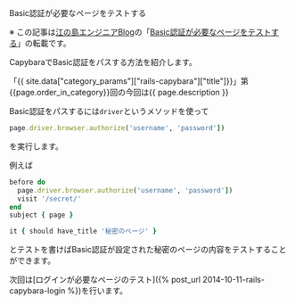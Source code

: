 Basic認証が必要なページをテストする

※ この記事は[江の島エンジニアBlog](http://blog.enogineer.com/)の「[Basic認証が必要なページをテストする](http://blog.enogineer.com/2014/10/11/rails-capybara-basic-auth/)」の転載です。

CapybaraでBasic認証をパスする方法を紹介します。

「{{ site.data["category_params"]["rails-capybara"]["title"]}}」第{{page.order_in_category}}回の今回は{{ page.description }}

Basic認証をパスするには`driver`というメソッドを使って

```ruby
page.driver.browser.authorize('username', 'password'])
```

を実行します。

例えば

```ruby
before do
  page.driver.browser.authorize('username', 'password'])
  visit '/secret/'
end
subject { page }

it { should have_title '秘密のページ' }
```

とテストを書けばBasic認証が設定された秘密のページの内容をテストすることができます。

次回は[ログインが必要なページのテスト]({% post_url 2014-10-11-rails-capybara-login %})を行います。
